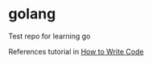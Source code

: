 # golang
Test repo for learning go

References tutorial in [How to Write Code](https://golang.org/doc/code.html)
